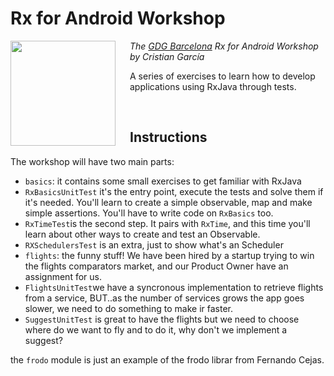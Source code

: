 Rx for Android Workshop
========================

<img src="https://pbs.twimg.com/profile_images/2878181313/5b485c33219fa84677556ab77971e824.png" align="left" width="168px" height="168px"/>
<img align="left" width="0" height="168px" hspace="10"/>

*The <a href="https://plus.google.com/103861605362659114750">GDG Barcelona</a> Rx for Android Workshop by Cristian García*


A series of exercises to learn how to develop applications using RxJava through tests.

<br/>

Instructions
------------
The workshop will have two main parts:
 - `basics`: it contains some small exercises to get familiar with RxJava
  - `RxBasicsUnitTest` it's the entry point, execute the tests and solve them if it's needed. You'll learn to create a simple observable, map and make simple assertions.
  You'll have to write code on `RxBasics` too.
  - `RxTimeTest`is the second step. It pairs with `RxTime`, and this time you'll learn about other ways to create and test an Observable.
  - `RXSchedulersTest` is an extra, just to show what's an Scheduler
 - `flights`: the funny stuff! We have been hired by a startup trying to win the flights comparators market, and our Product Owner have an assignment for us.
  - `FlightsUnitTest`we have a syncronous implementation to retrieve flights from a service, BUT..as the number of services grows the app goes slower, we need to do something to make ir faster.
  - `SuggestUnitTest` is great to have the flights but we need to choose where do we want to fly and to do it, why don't we implement a suggest?

the `frodo` module is just an example of the frodo librar from Fernando Cejas.

